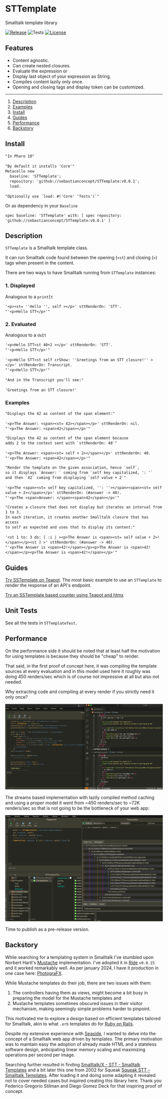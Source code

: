# STTemplate

Smalltalk template library

[![Release](https://img.shields.io/github/v/tag/sebastianconcept/STTemplate?label=release)](https://github.com/sebastianconcept/STTemplate/releases)
![Tests](https://img.shields.io/badge/tests-35-green)
[![License](https://img.shields.io/badge/license-MIT-green)](./LICENSE.txt)

## Features

- Content agnostic.
- Can create nested closures.
- Evaluate the expression or
- Display last object of your expression as String.
- Compiles content lazily only once.
- Opening and closing tags and display token can be customized.
___
1. [Description](#description)
2. [Examples](#examples)
3. [Install](#install)
4. [Guides](#guides)
5. [Performance](#performance)
6. [Backstory](#backstory)

## Install

```smalltalk
"In Pharo 10"

"By default it installs 'Core'"
Metacello new
  baseline: 'STTemplate';
  repository: 'github://sebastianconcept/STTemplate:v0.0.1';
  load.

"Optionally use `load: #('Core' 'Tests')`" 
```

Or as dependency in your `Baseline`

```smalltalk
spec baseline: 'STTemplate' with: [ spec repository: 'github://sebastianconcept/STTemplate:v0.0.1' ]
```

## Description

`STTemplate` is a Smalltalk template class.

It can run Smalltalk code found between the opening (`<st`) and closing (`>`) tags when present in the content.

There are two ways to have Smalltalk running from `STTemplate` instances:

### 1. Displayed

Analogous to a `printIt`

```smalltalk
'<p><st= ''Hello '', self ></p>' sttRenderOn: 'STT'.
"'<p>Hello STT</p>'"
```

### 2. Evaluated

Analogous to a `doIt`

```smalltalk
'<p>Hello STT<st 40+2 ></p>' sttRenderOn: 'STT'.
"'<p>Hello STT</p>'"

'<p>Hello STT<st self crShow: ''Greetings from an STT closure!'' ></p>' sttRenderOn: Transcript.
"'<p>Hello STT</p>'"

"And in the Transcript you'll see:"

'Greetings from an STT closure!'
```

### Examples

```smalltalk
"Displays the 42 as content of the span element:"

'<p>The Answer: <span><st= 42></span></p>' sttRenderOn: nil.
"'<p>The Answer: <span>42</span></p>'"
```

```smalltalk
"Displays the 42 as content of the span element because
adds 2 to the context sent with `sttRenderOn: 40`"

'<p>The Answer: <span><st= self + 2></span></p>' sttRenderOn: 40.
"'<p>The Answer: <span>42</span></p>'"
```

```smalltalk
"Render the template on the given association, hence `self`,
so it displays `Answer: ` coming from `self key capitalized, ': '`
and then `42` coming from displaying `self value + 2`"

'<p>The <span><st= self key capitalized, '': ''></span><span><st= self value + 2></span></p>' sttRenderOn: (#answer -> 40).
"'<p>The <span>Answer: </span><span>42</span></p>'"
```

```smalltalk
"Creates a closure that does not display but iterates an interval from 1 to 3.
In each iteration, it creates another Smalltalk closure that has access
to self as expected and uses that to display its content:"

'<st 1 to: 3 do: [ :i | ><p>The Answer is <span><st= self value + 2>!</span></p><st ] >' sttRenderOn: (#answer -> 40).
"'<p>The Answer is <span>42!</span></p><p>The Answer is <span>42!</span></p><p>The Answer is <span>42!</span></p>'"
```

## Guides

[Try SSTemplate on Teapot](tryOnTeapot.md). The most basic example to use an `STTemplate` to render the response of an API's endpoint.

[Try an SSTemplate based counter using Teapot and htmx](tryHtmxBasedCounter.md)

## Unit Tests

See all the tests in `STTemplateTest`.


## Performance
On the performance side it should be noted that at least half the motivation for using templates is because they should be "cheap" to render. 

That said, in the first proof of concept here, it was compiling the template sources at every evaluation and in this model used here it roughly was doing 450 renders/sec which is of course not impressive at all but also not needed. 

Why extracting code and compiling at every render if you strictly need it only once?

![mustacheAndSTT](mustacheAndSTT.jpeg)

The streams based implementation with lazily compiled method caching and using a proper model it went from ~450 renders/sec to ~72K renders/sec so that is not going to be the bottleneck of your web app:

![profiling](profilingCachingCompiledMethod.png)

Time to publish as a pre-release version.

## Backstory

While searching for a templating system in Smalltalk I've stumbled upon Norbert Hartl's [Mustache](https://github.com/noha/mustache) implementation. I've adopted it in [Ride](https://github.com/sebastianconcept/ride) `v0.0.15` and it worked remarkably well. As per january 2024, I have it production in one case here: [PhotograFX](https://photografx.pro).

While Mustache templates do their job, there are two issues with them:
1. The controllers having them as views, might become a bit busy in preparing the model for the Mustache templates and
2. Mustache templates sometimes obscured issues in their visitor mechanism, making seemingly simple problems harder to pinpoint.

This motivated me to explore a design based on efficient templates tailored for Smalltalk, akin to what `.erb` templates do for [Ruby on Rails](https://rubyonrails.org/).

Despite my extensive experience with  [Seaside](https://seaside.st/), I wanted to delve into the concept of a Smalltalk web app driven by templates. The primary motivation was to maintain easy the adoption of already made HTML and a stateless software design, anticipating linear memory scaling and maximizing operations per second per image.

Searching further resulted in finding [Smalltalk/X - STT - Smalltalk Templates](https://live.exept.de/stt/default.stt) and a bit later this one from 2002 for Squeak [Squeak STT - Smalltalk Templates](https://wiki.squeak.org/squeak/2604). After loading it and doing some adapting it revealed not to cover needed cases but inspired creating this library here. Thank you Federico Gregorio Stilman and Diego Gomez Deck for that inspiring proof of concept.


